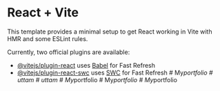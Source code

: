 # React + Vite

This template provides a minimal setup to get React working in Vite with HMR and some ESLint rules.

Currently, two official plugins are available:

- [@vitejs/plugin-react](https://github.com/vitejs/vite-plugin-react/blob/main/packages/plugin-react/README.md) uses [Babel](https://babeljs.io/) for Fast Refresh
- [@vitejs/plugin-react-swc](https://github.com/vitejs/vite-plugin-react-swc) uses [SWC](https://swc.rs/) for Fast Refresh
#   M y _ p o r t f o l i o  
 #   u t t a m  
 #   u t t a m  
 #   M y _ p o r t f o l i o  
 #   M y _ p o r t f o l i o  
 #   M y _ p o r t f o l i o  
 